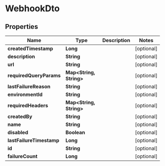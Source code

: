 

# WebhookDto

## Properties

Name | Type | Description | Notes
------------ | ------------- | ------------- | -------------
**createdTimestamp** | **Long** |  |  [optional]
**description** | **String** |  |  [optional]
**url** | **String** |  |  [optional]
**requiredQueryParams** | **Map&lt;String, String&gt;** |  |  [optional]
**lastFailureReason** | **String** |  |  [optional]
**environmentId** | **String** |  |  [optional]
**requiredHeaders** | **Map&lt;String, String&gt;** |  |  [optional]
**createdBy** | **String** |  |  [optional]
**name** | **String** |  |  [optional]
**disabled** | **Boolean** |  |  [optional]
**lastFailureTimestamp** | **Long** |  |  [optional]
**id** | **String** |  |  [optional]
**failureCount** | **Long** |  |  [optional]



